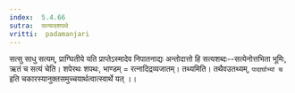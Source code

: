 ```yaml
---
index:  5.4.66
sutra:  सत्यादशपथे
vritti:  padamanjari
---
```


सत्सु साधु सत्यम्, प्राग्घितीये यति प्राप्तेऽस्मादेव निपातनाद्यः अन्तोदात्तो हि सत्यशब्दः--सत्येनोत्तभिता भूमिः, ऋतं च सत्यं चेति। शपेरथः शपथः, भाण्डम् = रत्नादिद्रव्यजातम्। तथ्यमिति। तथैवउतथ्यम्, `पादार्घाभ्यां च` इति चकारस्यानुक्तसमुच्चयार्थत्वात्स्वार्थे यत् ।।

